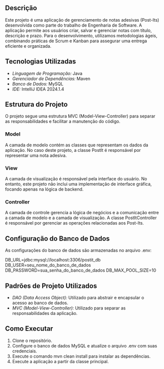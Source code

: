 ## Descrição
Este projeto é uma aplicação de gerenciamento de notas adesivas (Post-Its) desenvolvida como parte do trabalho de Engenharia de Software. A aplicação permite aos usuários criar, salvar e gerenciar notas com título, descrição e prazo. Para o desenvolvimento, utilizamos metodologias ágeis, combinando práticas de Scrum e Kanban para assegurar uma entrega eficiente e organizada.

## Tecnologias Utilizadas
- *Linguagem de Programação:* Java
- *Gerenciador de Dependências:* Maven
- *Banco de Dados:* MySQL
- *IDE:* IntelliJ IDEA 2024.1.4

## Estrutura do Projeto
O projeto segue uma estrutura MVC (Model-View-Controller) para separar as responsabilidades e facilitar a manutenção do código.

### Model
A camada de modelo contém as classes que representam os dados da aplicação. No caso deste projeto, a classe PostIt é responsável por representar uma nota adesiva.

### View
A camada de visualização é responsável pela interface do usuário. No entanto, este projeto não inclui uma implementação de interface gráfica, focando apenas na lógica de backend.

### Controller
A camada de controle gerencia a lógica de negócios e a comunicação entre a camada de modelo e a camada de visualização. A classe PostItController é responsável por gerenciar as operações relacionadas aos Post-Its.

## Configuração do Banco de Dados
As configurações do banco de dados são armazenadas no arquivo .env:

DB_URL=jdbc:mysql://localhost:3306/postit_db
DB_USER=seu_nome_do_banco_de_dados
DB_PASSWORD=sua_senha_do_banco_de_dados
DB_MAX_POOL_SIZE=10


## Padrões de Projeto Utilizados
- *DAO (Data Access Object):* Utilizado para abstrair e encapsular o acesso ao banco de dados.
- *MVC (Model-View-Controller):* Utilizado para separar as responsabilidades da aplicação.

## Como Executar
1. Clone o repositório.
2. Configure o banco de dados MySQL e atualize o arquivo .env com suas credenciais.
3. Execute o comando mvn clean install para instalar as dependências.
4. Execute a aplicação a partir da classe principal.
